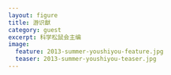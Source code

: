 ```yaml
---
layout: figure
title: 游识猷 
category: guest
excerpt: 科学松鼠会主编
image:
  feature: 2013-summer-youshiyou-feature.jpg
  teaser: 2013-summer-youshiyou-teaser.jpg
---
```



